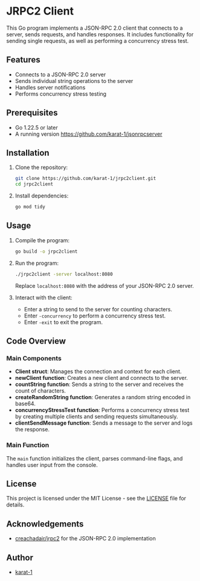 
# JRPC2 Client

This Go program implements a JSON-RPC 2.0 client that connects to a server, sends requests, and handles responses. It includes functionality for sending single requests, as well as performing a concurrency stress test.

## Features

- Connects to a JSON-RPC 2.0 server
- Sends individual string operations to the server
- Handles server notifications
- Performs concurrency stress testing

## Prerequisites

- Go 1.22.5 or later
- A running version https://github.com/karat-1/jsonrpcserver

## Installation

1. Clone the repository:

   ```sh
   git clone https://github.com/karat-1/jrpc2client.git
   cd jrpc2client
   ```

2. Install dependencies:

   ```sh
   go mod tidy
   ```

## Usage

1. Compile the program:

   ```sh
   go build -o jrpc2client
   ```

2. Run the program:

   ```sh
   ./jrpc2client -server localhost:8080
   ```

   Replace `localhost:8080` with the address of your JSON-RPC 2.0 server.

3. Interact with the client:

   - Enter a string to send to the server for counting characters.
   - Enter `-concurrency` to perform a concurrency stress test.
   - Enter `-exit` to exit the program.

## Code Overview

### Main Components

- **Client struct**: Manages the connection and context for each client.
- **newClient function**: Creates a new client and connects to the server.
- **countString function**: Sends a string to the server and receives the count of characters.
- **createRandomString function**: Generates a random string encoded in base64.
- **concurrencyStressTest function**: Performs a concurrency stress test by creating multiple clients and sending requests simultaneously.
- **clientSendMessage function**: Sends a message to the server and logs the response.

### Main Function

The `main` function initializes the client, parses command-line flags, and handles user input from the console.

## License

This project is licensed under the MIT License - see the [LICENSE](LICENSE) file for details.

## Acknowledgements

- [creachadair/jrpc2](https://github.com/creachadair/jrpc2) for the JSON-RPC 2.0 implementation

## Author

- [karat-1](https://github.com/karat-1)

